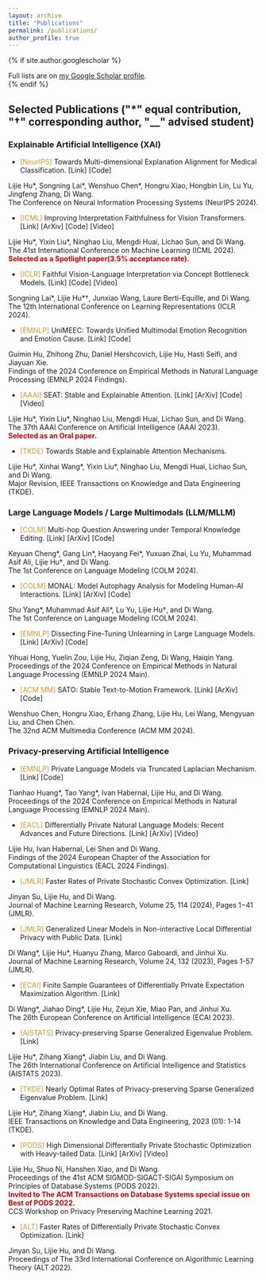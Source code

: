 ```yaml
---
layout: archive
title: "Publications"
permalink: /publications/
author_profile: true
---
```


{% if site.author.googlescholar %}
  <div class="wordwrap">Full lists are on <a href="{{site.author.googlescholar}}">my Google Scholar profile</a>.</div>
{% endif %}

## Selected Publications ("*" equal contribution, "†" corresponding author, "__" advised student)

### Explainable Artificial Intelligence (XAI)
- <p><a style="color: #C89933">[NeurIPS]</a> Towards Multi-dimensional Explanation Alignment for Medical Classification. [Link] [Code] <br>
Lijie Hu*, Songning Lai*, Wenshuo Chen*, Hongru Xiao, Hongbin Lin, Lu Yu, Jingfeng Zhang, Di Wang. <br>
The Conference on Neural Information Processing Systems (NeurIPS 2024).</p>

- <p><a style="color: #C89933">[ICML]</a> Improving Interpretation Faithfulness for Vision Transformers. [Link] [ArXiv] [Code] [Video] <br>
Lijie Hu*, Yixin Liu*, Ninghao Liu, Mengdi Huai, Lichao Sun, and Di Wang. <br>
The 41st International Conference on Machine Learning (ICML 2024). <br>
<b style="color: #C00000">Selected as a Spotlight paper(3.5% acceptance rate).</b></p>

- <p><a style="color: #C89933">[ICLR]</a> Faithful Vision-Language Interpretation via Concept Bottleneck Models. [Link] [Code] [Video] <br>
Songning Lai*, Lijie Hu*†, Junxiao Wang, Laure Berti-Equille, and Di Wang. <br>
The 12th International Conference on Learning Representations (ICLR 2024).</p>

- <p><a style="color: #C89933">[EMNLP]</a> UniMEEC: Towards Unified Multimodal Emotion Recognition and Emotion Cause. [Link] [Code] <br>
Guimin Hu, Zhihong Zhu, Daniel Hershcovich, Lijie Hu, Hasti Seifi, and Jiayuan Xie.<br>
Findings of the 2024 Conference on Empirical Methods in Natural Language Processing (EMNLP 2024 Findings).</p>

- <p><a style="color: #C89933">[AAAI]</a> SEAT: Stable and Explainable Attention. [Link] [ArXiv] [Code] [Video]<br>
Lijie Hu*, Yixin Liu*, Ninghao Liu, Mengdi Huai, Lichao Sun, and Di Wang.<br>
The 37th AAAI Conference on Artificial Intelligence (AAAI 2023).<br>
<b style="color: #C00000">Selected as an Oral paper.</b></p>

- <p><a style="color: #C89933">[TKDE]</a> Towards Stable and Explainable Attention Mechanisms.<br>
Lijie Hu*, Xinhai Wang*, Yixin Liu*, Ninghao Liu, Mengdi Huai, Lichao Sun, and Di Wang.<br>
Major Revision, IEEE Transactions on Knowledge and Data Engineering (TKDE).</p>

### Large Language Models / Large Multimodals (LLM/MLLM)
- <p><a style="color: #C89933">[COLM]</a> Multi-hop Question Answering under Temporal Knowledge Editing. [Link] [ArXiv] [Code]<br>
Keyuan Cheng*, Gang Lin*, Haoyang Fei*, Yuxuan Zhai, Lu Yu, Muhammad Asif Ali, Lijie Hu†, and Di Wang.<br>
The 1st Conference on Language Modeling (COLM 2024).</p>

- <p><a style="color: #C89933">[COLM]</a> MONAL: Model Autophagy Analysis for Modeling Human-AI Interactions. [Link] [ArXiv] [Code]<br>
Shu Yang*, Muhammad Asif Ali*, Lu Yu, Lijie Hu†, and Di Wang.<br>
The 1st Conference on Language Modeling (COLM 2024).</p>

- <p><a style="color: #C89933">[EMNLP]</a> Dissecting Fine-Tuning Unlearning in Large Language Models. [Link] [ArXiv] [Code]<br>
Yihuai Hong, Yuelin Zou, Lijie Hu, Ziqian Zeng, Di Wang, Haiqin Yang.<br>
Proceedings of the 2024 Conference on Empirical Methods in Natural Language Processing (EMNLP 2024 Main).</p>

- <p><a style="color: #C89933">[ACM MM]</a> SATO: Stable Text-to-Motion Framework. [Link] [ArXiv] [Code]<br>
Wenshuo Chen, Hongru Xiao, Erhang Zhang, Lijie Hu, Lei Wang, Mengyuan Liu, and Chen Chen.<br>
The 32nd ACM Multimedia Conference (ACM MM 2024).</p>

### Privacy-preserving Artificial Intelligence 
- <p><a style="color: #C89933">[EMNLP]</a> Private Language Models via Truncated Laplacian Mechanism. [Link] [Code]<br>
Tianhao Huang*, Tao Yang*, Ivan Habernal, Lijie Hu, and Di Wang.<br>
Proceedings of the 2024 Conference on Empirical Methods in Natural Language Processing (EMNLP 2024 Main).</p>  

- <p><a style="color: #C89933">[EACL]</a> Differentially Private Natural Language Models: Recent Advances and Future Directions. [Link] [ArXiv] [Video]<br>
Lijie Hu, Ivan Habernal, Lei Shen and Di Wang.<br>
Findings of the 2024 European Chapter of the Association for Computational Linguistics (EACL 2024 Findings). </p>

- <p><a style="color: #C89933">[JMLR]</a> Faster Rates of Private Stochastic Convex Optimization. [Link]<br>
Jinyan Su, Lijie Hu, and Di Wang.<br>
Journal of Machine Learning Research, Volume 25, 114 (2024), Pages 1−41 (JMLR).</p>

- <p><a style="color: #C89933">[JMLR]</a> Generalized Linear Models in Non-interactive Local Differential Privacy with Public Data. [Link]<br>
Di Wang*, Lijie Hu*, Huanyu Zhang, Marco Gaboardi, and Jinhui Xu.<br>
Journal of Machine Learning Research, Volume 24, 132 (2023), Pages 1-57 (JMLR).</p>

- <p><a style="color: #C89933">[ECAI]</a> Finite Sample Guarantees of Differentially Private Expectation Maximization Algorithm. [Link]<br>
Di Wang*, Jiahao Ding*, Lijie Hu, Zejun Xie, Miao Pan, and Jinhui Xu.<br>
The 26th European Conference on Artificial Intelligence (ECAI 2023).</p>

- <p><a style="color: #C89933">[AISTATS]</a> Privacy-preserving Sparse Generalized Eigenvalue Problem. [Link]<br>
Lijie Hu*, Zihang Xiang*, Jiabin Liu, and Di Wang.<br>
The 26th International Conference on Artificial Intelligence and Statistics (AISTATS 2023).</p>

- <p><a style="color: #C89933">[TKDE]</a> Nearly Optimal Rates of Privacy-preserving Sparse Generalized Eigenvalue Problem. [Link]<br>
Lijie Hu*, Zihang Xiang*, Jiabin Liu, and Di Wang.<br>
IEEE Transactions on Knowledge and Data Engineering, 2023 (01): 1-14 (TKDE).</p>

- <p><a style="color: #C89933">[PODS]</a> High Dimensional Differentially Private Stochastic Optimization with Heavy-tailed Data. [Link] [ArXiv] [Video]<br>
Lijie Hu, Shuo Ni, Hanshen Xiao, and Di Wang.<br>
Proceedings of the 41st ACM SIGMOD-SIGACT-SIGAI Symposium on Principles of Database Systems (PODS 2022).<br>
<b style="color: #C00000">Invited to The ACM Transactions on Database Systems special issue on Best of PODS 2022.</b><br>
CCS Workshop on Privacy Preserving Machine Learning 2021.</p>

- <p><a style="color: #C89933">[ALT]</a> Faster Rates of Differentially Private Stochastic Convex Optimization. [Link]<br>
Jinyan Su, Lijie Hu, and Di Wang.<br>
Proceedings of The 33rd International Conference on Algorithmic Learning Theory (ALT 2022).</p>
